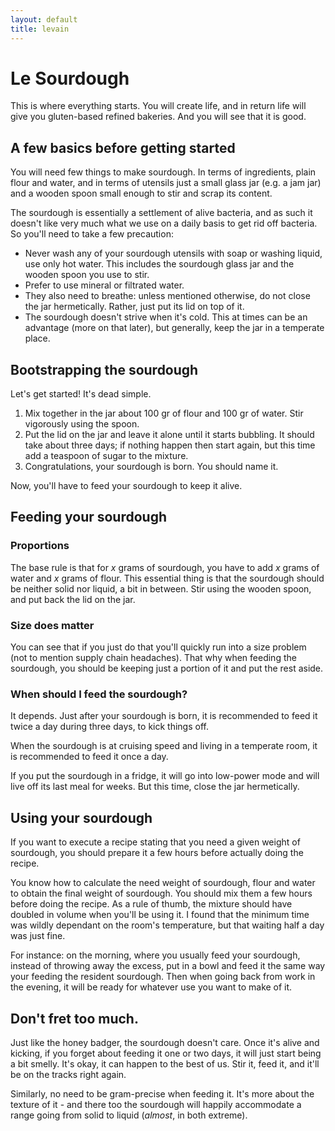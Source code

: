 ```yaml
---
layout: default
title: levain
---
```


# Le Sourdough

This is where everything starts. You will create life, and in return life will
give you gluten-based refined bakeries. And you will see that it is good.

## A few basics before getting started

You will need few things to make sourdough. In terms of ingredients, plain flour
and water, and in terms of utensils just a small glass jar (e.g. a jam jar) and
a wooden spoon small enough to stir and scrap its content.

The sourdough is essentially a settlement of alive bacteria, and as such it
doesn't like very much what we use on a daily basis to get rid off bacteria. So
you'll need to take a few precaution:

* Never wash any of your sourdough utensils with soap or washing liquid, use
only hot water. This includes the sourdough glass jar and the wooden spoon you
use to stir.
* Prefer to use mineral or filtrated water.
* They also need to breathe: unless mentioned otherwise, do not close the jar
hermetically. Rather, just put its lid on top of it.
* The sourdough doesn't strive when it's cold. This at times can be an
advantage (more on that later), but generally, keep the jar in a temperate
place.

## Bootstrapping the sourdough

Let's get started! It's dead simple.

1. Mix together in the jar about 100 gr of flour and 100 gr of water. Stir
vigorously using the spoon.
2. Put the lid on the jar and leave it alone until it starts bubbling. It should
take about three days; if nothing happen then start again, but this time add a
teaspoon of sugar to the mixture.
3. Congratulations, your sourdough is born. You should name it.

Now, you'll have to feed your sourdough to keep it alive.

## Feeding your sourdough

### Proportions
The base rule is that for *x* grams of sourdough, you have to add *x* grams of
water and *x* grams of flour. This essential thing is that the sourdough should
be neither solid nor liquid, a bit in between. Stir using the wooden spoon, and
put back the lid on the jar.

### Size does matter
You can see that if you just do that you'll quickly run into a size problem (not
to mention supply chain headaches). That why when feeding the sourdough, you
should be keeping just a portion of it and put the rest aside.

### When should I feed the sourdough?
It depends. Just after your sourdough is born, it is recommended to feed it
twice a day during three days, to kick things off.

When the sourdough is at cruising speed and living in a temperate room, it is
recommended to feed it once a day.

If you put the sourdough in a fridge, it will go into low-power mode and will
live off its last meal for weeks. But this time, close the jar hermetically.

## Using your sourdough

If you want to execute a recipe stating that you need a given weight of
sourdough, you should prepare it a few hours before actually doing the recipe.

You know how to calculate the need weight of sourdough, flour and water to
obtain the final weight of sourdough. You should mix them a few hours before
doing the recipe. As a rule of thumb, the mixture should have doubled in volume
when you'll be using it. I found that the minimum time was wildly dependant on
the room's temperature, but that waiting half a day was just fine.

For instance: on the morning, where you usually feed your sourdough, instead of
throwing away the excess, put in a bowl and feed it the same way your feeding
the resident sourdough. Then when going back from work in the evening, it will
be ready for whatever use you want to make of it.

## Don't fret too much.

Just like the honey badger, the sourdough doesn't care. Once it's alive and
kicking, if you forget about feeding it one or two days, it will just start
being a bit smelly. It's okay, it can happen to the best of us. Stir it, feed
it, and it'll be on the tracks right again.

Similarly, no need to be gram-precise when feeding it. It's more about the
texture of it - and there too the sourdough will happily accommodate a range
going from solid to liquid (*almost*, in both extreme).

